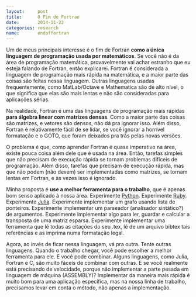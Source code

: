 ```yaml
---
layout:     post
title:      O Fim de Fortran
date:       2014-11-22
categories: research
name:       endoffortran
---
```

Um de meus principais interesse é o fim de Fortran **como a única linguagem de
programação usada por matemáticos**.
Se você não é da área de programação matemática, provavelmente vai achar
estranho que eu esteja falando de Fortran, então explicarei.
Fortran é considerada a linguagem de programação mais rápida na matemática, e a
maior parte das coisas são feitas nessa linguagem. Outras linguagens usadas
frequentemente, como MatLab/Octave e Mathematica são de alto nível, o que
significa que elas são mais lentas e não são consideradas para aplicações
sérias.

Na realidade, Fortran é uma das linguagens de programação mais rápidas **para
álgebra linear com matrizes densas**. Como a maior parte das coisas são
matrizes, e vetores são densos, não dá pra ignorar isso.
Além disso, Fortran é relativamente fácil de se lidar, se você ignorar a
horrível formatação e o GOTO, que foram deixados pra trás pelas novas versões.

O problema é que, como aprender Fortran é quase imperativo na área, existe pouca
coisa além dele que é usada na área. Então, tarefas simples que não precisam de
execução rápida se tornam problemas difíceis de programação. Além disso, tarefas
que precisam de execução rápida, mas que não podem (não devem) ser implementadas
como matrizes, se tornam lentas em Fortran, e às vezes isso é ignorado.

Minha proposta é **use a melhor ferramenta para o trabalho**, que é apenas bom
senso aplicado à nossa área. Experimente [Python](http://www.python.org).
Experimente [Ruby](http://www.ruby-lang.org).
Experimente [Julia](http://www.julia-lang.org).
Experimente implementar um grafo usando lista de ponteiros.
Experimente implementar um parseador (analisador sintático?) de argumentos.
Experimente implementar algo para ler, guardar e calcular a transposta de uma
matriz esparsa.
Experimente implementar uma ferramenta que lê todas as citações do seu .tex, lê
de um arquivo bibtex tais referências e as imprima numa formatação legal.

Agora, ao invés de ficar nessa linguagem, vá pra outra.
Tente outras linguagens.
Quando o trabalho chegar, você pode escolher a melhor ferramenta para ele.
E você pode combinar.
Alguns linguagens, como Julia, Fortran e C, são muito fáceis de combinar com
outras.
E se você realmente está precisando de velocidade, porque não implementar a
parte pesada em linguagem de máquina (ASSEMBLY)?
Implementar da maneira mais rápida é muito bom para uma aplicação específica,
mas na nossa linha de trabalho, precisamos levar em conta o método, não apenas a
implementação.
